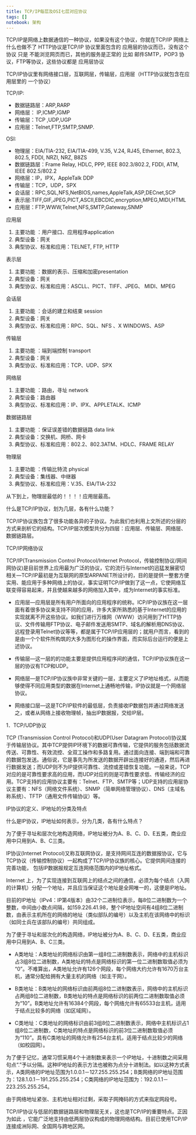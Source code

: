 ```yaml
---
title: TCP/IP每层及OSI七层对应协议
tags: []
notebook: 架构
---
```


TCP/IP是网络上数据通信的一种协议，如果没有这个协议，你就在TCP/IP 网络上 什么也做不了
HTTP协议是TCP/IP 协议里面包含的 应用层的协议而已，没有这个协议 只是 不能浏览网页而已，其他的服务是正常的 比如 邮件SMTP，POP3 协议，FTP等协议，这些协议都是 应用层协议

TCP/IP协议里有网络接口层，互联网层，传输层，应用层（HTTP协议就包含在应用层里的 一个协议）

TCP/IP:

- 数据链路层：ARP,RARP
- 网络层： IP,ICMP,IGMP
- 传输层：TCP ,UDP,UGP
- 应用层：Telnet,FTP,SMTP,SNMP.

OSI:

- 物理层：EIA/TIA-232, EIA/TIA-499, V.35, V.24, RJ45, Ethernet, 802.3, 802.5, FDDI, NRZI, NRZ, B8ZS
- 数据链路层：Frame Relay, HDLC, PPP, IEEE 802.3/802.2, FDDI, ATM, IEEE 802.5/802.2
- 网络层：IP，IPX，AppleTalk DDP
- 传输层：TCP，UDP，SPX
- 会话层：RPC,SQL,NFS,NetBIOS,names,AppleTalk,ASP,DECnet,SCP
- 表示层:TIFF,GIF,JPEG,PICT,ASCII,EBCDIC,encryption,MPEG,MIDI,HTML
- 应用层：FTP,WWW,Telnet,NFS,SMTP,Gateway,SNMP

应用层

1. 主要功能 ：用户接口、应用程序application
2. 典型设备：网关
3. 典型协议、标准和应用：TELNET, FTP, HTTP

表示层

1. 主要功能 ：数据的表示、压缩和加密presentation
2. 典型设备：网关
3. 典型协议、标准和应用：ASCLL、PICT、TIFF、JPEG、 MIDI、MPEG

会话层

1. 主要功能 ：会话的建立和结束 session
2. 典型设备：网关
3. 典型协议、标准和应用：RPC、SQL、NFS 、X WINDOWS、ASP


传输层

1. 主要功能 ：端到端控制 transport
2. 典型设备：网关
3. 典型协议、标准和应用：TCP、UDP、SPX

网络层

1. 主要功能 ：路由，寻址 network
2. 典型设备：路由器
3. 典型协议、标准和应用：IP、IPX、APPLETALK、ICMP

数据链路层

1. 主要功能 ：保证误差错的数据链路 data link
2. 典型设备：交换机、网桥、网卡
3. 典型协议、标准和应用：802.2、802.3ATM、HDLC、FRAME RELAY

物理层

1. 主要功能 ：传输比特流 physical
2. 典型设备：集线器、中继器
3. 典型协议、标准和应用：V.35、EIA/TIA-232

从下到上，物理层最低的！！！！应用层最高。

什么是TCP/IP协议，划为几层，各有什么功能？

TCP/IP协议族包含了很多功能各异的子协议。为此我们也利用上文所述的分层的方式来剖析它的结构。TCP/IP层次模型共分为四层：应用层、传输层、网络层、数据链路层。

TCP/IP网络协议

TCP/IP(Transmission Control Protocol/Internet Protocol，传输控制协议/网间网协议)是目前世界上应用最为广泛的协议，它的流行与Internet的迅猛发展密切相关—TCP/IP最初是为互联网的原型ARPANET所设计的，目的是提供一整套方便实用、能应用于多种网络上的协议，事实证明TCP/IP做到了这一点，它使网络互联变得容易起来，并且使越来越多的网络加入其中，成为Internet的事实标准。

* 应用层—应用层是所有用户所面向的应用程序的统称。ICP/IP协议族在这一层面有着很多协议来支持不同的应用，许多大家所熟悉的基于Internet的应用的实现就离不开这些协议。如我们进行万维网（WWW）访问用到了HTTP协议、文件传输用FTP协议、电子邮件发送用SMTP、域名的解析用DNS协议、远程登录用Telnet协议等等，都是属于TCP/IP应用层的；就用户而言，看到的是由一个个软件所构筑的大多为图形化的操作界面，而实际后台运行的便是上述协议。

* 传输层—这一层的的功能主要是提供应用程序间的通信，TCP/IP协议族在这一层的协议有TCP和UDP。

* 网络层—是TCP/IP协议族中非常关键的一层，主要定义了IP地址格式，从而能够使得不同应用类型的数据在Internet上通畅地传输，IP协议就是一个网络层协议。

* 网络接口层—这是TCP/IP软件的最低层，负责接收IP数据包并通过网络发送之，或者从网络上接收物理帧，抽出IP数据报，交给IP层。

1．TCP/UDP协议

TCP (Transmission Control Protocol)和UDP(User Datagram Protocol)协议属于传输层协议。其中TCP提供IP环境下的数据可靠传输，它提供的服务包括数据流传送、可靠性、有效流控、全双工操作和多路复用。通过面向连接、端到端和可靠的数据包发送。通俗说，它是事先为所发送的数据开辟出连接好的通道，然后再进行数据发送；而UDP则不为IP提供可靠性、流控或差错恢复功能。一般来说，TCP对应的是可靠性要求高的应用，而UDP对应的则是可靠性要求低、传输经济的应用。TCP支持的应用协议主要有：Telnet、FTP、SMTP等；UDP支持的应用层协议主要有：NFS（网络文件系统）、SNMP（简单网络管理协议）、DNS（主域名称系统）、TFTP（通用文件传输协议）等。

IP协议的定义、IP地址的分类及特点

什么是IP协议，IP地址如何表示，分为几类，各有什么特点？

为了便于寻址和层次化地构造网络，IP地址被分为A、B、C、D、E五类，商业应用中只用到A、B、C三类。

IP协议(Internet Protocol)又称互联网协议，是支持网间互连的数据报协议，它与TCP协议（传输控制协议）一起构成了TCP/IP协议族的核心。它提供网间连接的完善功能， 包括IP数据报规定互连网络范围内的IP地址格式。

Internet 上，为了实现连接到互联网上的结点之间的通信，必须为每个结点（入网的计算机）分配一个地址，并且应当保证这个地址是全网唯一的，这便是IP地址。

目前的IP地址（IPv4：IP第4版本）由32个二进制位表示，每8位二进制数为一个整数，中间由小数点间隔，如159.226.41.98，整个IP地址空间有4组8位二进制数，由表示主机所在的网络的地址（类似部队的编号）以及主机在该网络中的标识（如同士兵在该部队的编号）共同组成。

为了便于寻址和层次化的构造网络，IP地址被分为A、B、C、D、E五类，商业应用中只用到A、B、C三类。

* A类地址：A类地址的网络标识由第一组8位二进制数表示，网络中的主机标识占3组8位二进制数，A类地址的特点是网络标识的第一位二进制数取值必须为 “0”。不难算出，A类地址允许有126个网段，每个网络大约允许有1670万台主机，通常分配给拥有大量主机的网络（如主干网）。

* B类地址：B类地址的网络标识由前两组8位二进制数表示，网络中的主机标识占两组8位二进制数，B类地址的特点是网络标识的前两位二进制数取值必须为“10”。B类地址允许有16384个网段，每个网络允许有65533台主机，适用于结点比较多的网络（如区域网）。

* C类地址：C类地址的网络标识由前3组8位二进制数表示，网络中主机标识占1组8位二进制数，C类地址的特点是网络标识的前3位二进制数取值必须为“110”。具有C类地址的网络允许有254台主机，适用于结点比较少的网络（如校园网）。

为了便于记忆，通常习惯采用4个十进制数来表示一个IP地址，十进制数之间采用句点“.”予以分隔。这种IP地址的表示方法也被称为点分十进制法。如以这种方式表示，A类网络的IP地址范围为1.0.0.1－127.255.255.254；B类网络的IP地址范围为：128.1.0.1－191.255.255.254；C类网络的IP地址范围为：192.0.1.1－223.255.255.254。

由于网络地址紧张、主机地址相对过剩，采取子网掩码的方式来指定网段号。

TCP/IP协议与低层的数据链路层和物理层无关，这也是TCP/IP的重要特点。正因为如此 ，它能广泛地支持由低两层协议构成的物理网络结构。目前已使用TCP/IP连接成洲际网、全国网与跨地区网。
